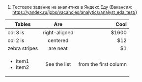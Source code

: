 1. Тестовое задание на аналитика в Яндекс.Еду (Вакансия: https://yandex.ru/jobs/vacancies/analytics/analyst_eda_test/)


| Tables        | Are           | Cool  |
| ------------- |:-------------:| -----:|
| col 3 is      | right-aligned | $1600 |
| col 2 is      | centered      |   $12 |
| zebra stripes | are neat      |    $1 |
| <ul><li>item1</li><li>item2</li></ul>| See the list | from the first column|

